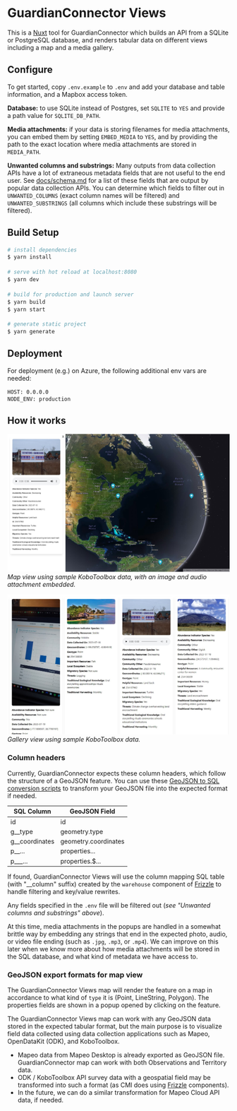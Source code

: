 # GuardianConnector Views

This is a [Nuxt](https://nuxt.com/) tool for GuardianConnector which builds an API from a SQLite or PostgreSQL database, and renders tabular data on different views including a map and a media gallery.

## Configure

To get started, copy `.env.example` to `.env` and add your database and table information, and a Mapbox access token.

**Database:** to use SQLite instead of Postgres, set  `SQLITE` to `YES` and provide a path value for `SQLITE_DB_PATH`.

**Media attachments:** if your data is storing filenames for media attachments, you can embed them by setting `EMBED_MEDIA` to `YES`, and by providing the path to the exact location where media attachments are stored in `MEDIA_PATH`.

**Unwanted columns and substrings:** Many outputs from data collection APIs have a lot of extraneous metadata fields that are not useful to the end user. See [docs/schema.md](docs/schema.md) for a list of these fields that are output by popular data collection APIs. You can determine which fields to filter out in `UNWANTED_COLUMNS` (exact column names will be filtered) and `UNWANTED_SUBSTRINGS` (all columns which include these substrings will be filtered).

## Build Setup

```bash
# install dependencies
$ yarn install

# serve with hot reload at localhost:8080
$ yarn dev

# build for production and launch server
$ yarn build
$ yarn start

# generate static project
$ yarn generate
```

## Deployment

For deployment (e.g.) on Azure, the following additional env vars are needed:

```
HOST: 0.0.0.0
NODE_ENV: production
```

## How it works

![GuardianConnector Map with KoboToolbox data](docs/GuardianConnector-Map.jpg)
_Map view using sample KoboToolbox data, with an image and audio attachment embedded._

![GuardianConnector Gallery with KoboToolbox data](docs/GuardianConnector-Gallery.jpg)
_Gallery view using sample KoboToolbox data._

### Column headers ###

Currently, GuardianConnector expects these column headers, which follow the structure of a GeoJSON feature. You can use these [GeoJSON to SQL conversion scripts](https://github.com/rudokemper/geojson-csv-sql-conversion-tools) to transform your GeoJSON file into the expected format if needed.

| SQL Column | GeoJSON Field |
|------------|---------------|
| id         | id            |
| g\_\_type    | geometry.type |
| g\_\_coordinates | geometry.coordinates |
| p\_\_...     | properties... |
| p\_\_\_...     | properties.$... |

If found, GuardianConnector Views will use the column mapping SQL table (with "__column" suffix) created by the `warehouse` component of [Frizzle](https://github.com/ConservationMetrics/frizzle) to handle filtering and key/value rewrites.

 Any fields specified in the `.env` file will be filtered out (*see "Unwanted columns and substrings" above*).

At this time, media attachments in the popups are handled in a somewhat brittle way by embedding any strings that end in the expected photo, audio, or video file ending (such as `.jpg`, `.mp3`, or `.mp4`). We can improve on this later when we know more about how media attachments will be stored in the SQL database, and what kind of metadata we have access to.

### GeoJSON export formats for map view ###

The GuardianConnector Views map will render the feature on a map in accordance to what kind of `type` it is (Point, LineString, Polygon). The properties fields are shown in a popup opened by clicking on the feature.

The GuardianConnector Views map can work with any GeoJSON data stored in the expected tabular format, but the main purpose is to visualize field data collected using data collection applications such as Mapeo, OpenDataKit (ODK), and KoboToolbox. 

* Mapeo data from Mapeo Desktop is already exported as GeoJSON file. GuardianConnector map can work with both Observations and Territory data.
* ODK / KoboToolbox API survey data with a geospatial field may be transformed into such a format (as CMI does using [Frizzle](https://github.com/ConservationMetrics/frizzle) components).
* In the future, we can do a similar transformation for Mapeo Cloud API data, if needed.